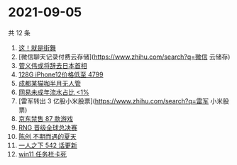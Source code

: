 # 2021-09-05

共 12 条

<!-- BEGIN ZHIHUSEARCH -->
<!-- 最后更新时间 Sun Sep 05 2021 01:15:31 GMT+0800 (China Standard Time) -->
1. [这！就是街舞](https://www.zhihu.com/search?q=这就是街舞)
1. [微信聊天记录付费云存储](https://www.zhihu.com/search?q=微信 云储存)
1. [菅义伟或将辞去日本首相](https://www.zhihu.com/search?q=菅义伟)
1. [128G iPhone12价格低至 4799](https://www.zhihu.com/search?q=iPhone12)
1. [成都某猫咖半月无人管](https://www.zhihu.com/search?q=成都猫咖)
1. [网易未成年流水占比 <1%](https://www.zhihu.com/search?q=网易游戏)
1. [雷军转出 3 亿股小米股票](https://www.zhihu.com/search?q=雷军 小米股票)
1. [京东禁售 87 款游戏](https://www.zhihu.com/search?q=禁售游戏)
1. [RNG 晋级全球总决赛](https://www.zhihu.com/search?q=RNG)
1. [陈创 不期而遇的夏天](https://www.zhihu.com/search?q=不期而遇的夏天)
1. [一人之下 542 话更新](https://www.zhihu.com/search?q=一人之下 )
1. [win11 任务栏卡死](https://www.zhihu.com/search?q=windows任务栏)
<!-- END ZHIHUSEARCH -->
